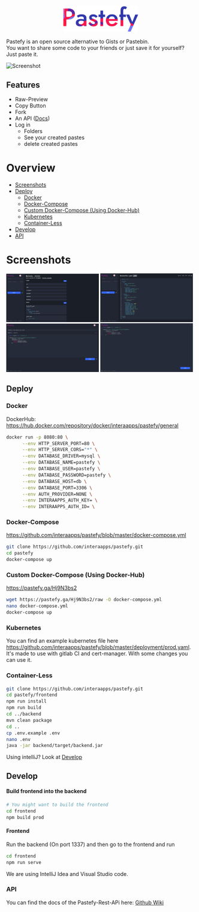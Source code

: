 <p align="center"><img src="/frontend/src/assets/logo.png" width="200"></p>

Pastefy is an open source alternative to Gists or Pastebin.<br>
You want to share some code to your friends or just save it for yourself? Just paste it.

![Screenshot](https://i.ibb.co/THWmH7s/shot1341621013741.png)
## Features
- Raw-Preview
- Copy Button
- Fork
- An API ([Docs](https://github.com/interaapps/pastefy/wiki/API-v2))
- Log in
  - Folders 
  - See your created pastes
  - delete created pastes

# Overview
- [Screenshots](#Screenshots)
- [Deploy](#Deploy)
  - [Docker](#Deploy)
  - [Docker-Compose](#Docker-Compose)
  - [Custom Docker-Compose (Using Docker-Hub)](#custom-docker-compose-using-docker-hub)
  - [Kubernetes](#Kubernetes)
  - [Container-Less](#Container-Less)
- [Develop](#Develop)
- [API](#API)

# Screenshots
<img src="./.github/screenshots/home.png" width="49%" >
<img src="./.github/screenshots/paste.png" width="49%" >
<img src="./.github/screenshots/new.png" width="49%" >
<img src="./.github/screenshots/fullscreen.png" width="49%" >

## Deploy
### Docker
DockerHub: https://hub.docker.com/repository/docker/interaapps/pastefy/general
```bash
docker run -p 8080:80 \
      --env HTTP_SERVER_PORT=80 \
      --env HTTP_SERVER_CORS="*" \
      --env DATABASE_DRIVER=mysql \
      --env DATABASE_NAME=pastefy \
      --env DATABASE_USER=pastefy \
      --env DATABASE_PASSWORD=pastefy \
      --env DATABASE_HOST=db \
      --env DATABASE_PORT=3306 \
      --env AUTH_PROVIDER=NONE \
      --env INTERAAPPS_AUTH_KEY= \
      --env INTERAAPPS_AUTH_ID= \
```

### Docker-Compose
https://github.com/interaapps/pastefy/blob/master/docker-compose.yml
```bash
git clone https://github.com/interaapps/pastefy.git
cd pastefy
docker-compose up
```

### Custom Docker-Compose (Using Docker-Hub)
https://pastefy.ga/Hj9N3bs2
```bash
wget https://pastefy.ga/Hj9N3bs2/raw -O docker-compose.yml
nano docker-compose.yml
docker-compose up
```

### Kubernetes
You can find an example kubernetes file here https://github.com/interaapps/pastefy/blob/master/deployment/prod.yaml. It's made to use with gitlab CI and cert-manager. With some changes you can use it.

### Container-Less
```bash
git clone https://github.com/interaapps/pastefy.git
cd pastefy/frontend
npm run install
npm run build
cd ../backend
mvn clean package
cd ..
cp .env.example .env
nano .env
java -jar backend/target/backend.jar
```
Using intelliJ? Look at [Develop](#Develop)

## Develop
#### Build frontend into the backend
```bash
# You might want to build the frontend
cd frontend
npm build prod
```

#### Frontend
Run the backend (On port 1337) and then go to the frontend and run
```bash
cd frontend
npm run serve
```

We are using IntelliJ Idea and Visual Studio code.

### API
You can find the docs of the Pastefy-Rest-APi here: [Github Wiki](https://github.com/interaapps/pastefy/wiki/API-v2)
